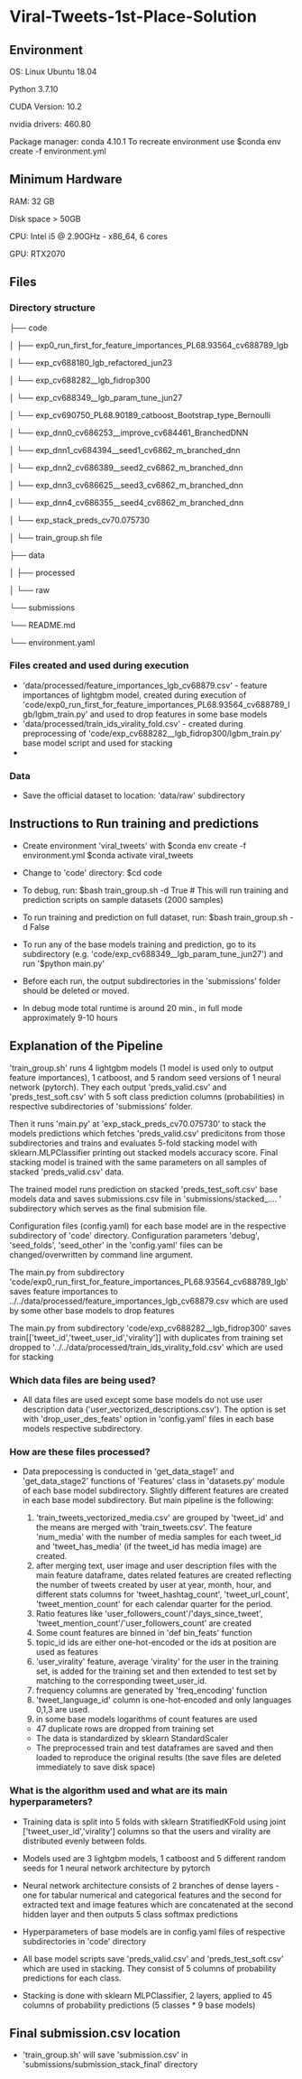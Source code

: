 # Viral-Tweets-1st-Place-Solution

## Environment
OS: Linux Ubuntu 18.04

Python 3.7.10

CUDA Version:  10.2

nvidia drivers:  460.80

Package manager: conda 4.10.1
To recreate environment use 
$conda env create -f environment.yml


## Minimum Hardware
RAM: 32 GB

Disk space > 50GB

CPU: Intel i5 @ 2.90GHz - x86_64, 6 cores

GPU: RTX2070

## Files

### Directory structure
├── code

│   ├── exp0_run_first_for_feature_importances_PL68.93564_cv688789_lgb

│   └── exp_cv688180_lgb_refactored_jun23

│   └── exp_cv688282__lgb_fidrop300

│   └── exp_cv688349__lgb_param_tune_jun27

│   └── exp_cv690750_PL68.90189_catboost_Bootstrap_type_Bernoulli

│   └── exp_dnn0_cv686253__improve_cv684461_BranchedDNN

│   └── exp_dnn1_cv684394__seed1_cv6862_m_branched_dnn

│   └── exp_dnn2_cv686389__seed2_cv6862_m_branched_dnn

│   └── exp_dnn3_cv686625__seed3_cv6862_m_branched_dnn

│   └── exp_dnn4_cv686355__seed4_cv6862_m_branched_dnn

│   └── exp_stack_preds_cv70.075730

│   └── train_group.sh file

├── data

│   ├── processed

│   └── raw

└── submissions

└── README.md

└── environment.yaml



### Files created and used during execution
- 'data/processed/feature_importances_lgb_cv68879.csv' - feature importances of lightgbm model, created during execution of 'code/exp0_run_first_for_feature_importances_PL68.93564_cv688789_lgb/lgbm_train.py' and used to drop features in some base models
- 'data/processed/train_ids_virality_fold.csv' - created during preprocessing of 'code/exp_cv688282__lgb_fidrop300/lgbm_train.py' base model script and used for stacking
- 
 ### Data
 - Save the official dataset to location: 'data/raw' subdirectory
 
 ## Instructions to Run training and predictions
 - Create environment 'viral_tweets' with
    $conda env create -f environment.yml
    $conda activate viral_tweets

 - Change to 'code' directory:
        $cd code
 - To debug, run:
        $bash train_group.sh -d True
        # This will run training and prediction scripts on sample datasets (2000 samples)
 - To run training and prediction on full dataset, run:
        $bash train_group.sh -d False
 - To run any of the base models training and prediction, go to its subdirectory (e.g. 'code/exp_cv688349__lgb_param_tune_jun27') and run '$python main.py'
 - Before each run, the output subdirectories in the 'submissions' folder should be deleted or moved.

 - In debug mode total runtime is around 20 min., in full mode approximately 9-10 hours


## Explanation of the Pipeline

'train_group.sh' runs 4 lightgbm models (1 model is used only to output feature importances), 1 catboost, and 5 random seed versions of 1 neural network (pytorch). They each output 'preds_valid.csv' and 'preds_test_soft.csv' with 5 soft class prediction columns (probabilities) in respective subdirectories of 'submissions' folder.

Then it runs 'main.py' at 'exp_stack_preds_cv70.075730' to stack the models predictions which fetches 'preds_valid.csv' predicitons from those subdirectories and trains and evaluates 5-fold stacking model with sklearn.MLPClassifier printing out stacked models accuracy score. Final stacking model is trained with the same parameters on all samples of stacked 'preds_valid.csv' data. 

The trained model runs prediction on stacked 'preds_test_soft.csv' base models data and saves submissions.csv file in 'submissions/stacked_.... ' subdirectory which serves as the final submision file.

Configuration files (config.yaml) for each base model are in the respective subdirectory of 'code' directory. Configuration parameters 'debug', 'seed_folds', 'seed_other' in the 'config.yaml' files can be changed/overwritten by command line argument.

The main.py from subdirectory 'code/exp0_run_first_for_feature_importances_PL68.93564_cv688789_lgb' saves feature importances to ../../data/processed/feature_importances_lgb_cv68879.csv which are used by some other base models to drop features

The main.py from subdirectory 'code/exp_cv688282__lgb_fidrop300' saves train[['tweet_id','tweet_user_id','virality']] with duplicates from training set dropped to '../../data/processed/train_ids_virality_fold.csv' which are used for stacking

### Which data files are being used?
- All data files are used except some base models do not use user description data ('user_vectorized_descriptions.csv'). The option is set with 'drop_user_des_feats' option in 'config.yaml' files in each base models respective subdirectory.

### How are these files processed?
- Data prepocessing is conducted in 'get_data_stage1' and 'get_data_stage2' functions of 'Features' class in 'datasets.py' module of each base model subdirectory. Slightly different features are created in each base model subdirectory. But main pipeline is the following:
   1. 'train_tweets_vectorized_media.csv' are grouped by 'tweet_id' and the means are merged with 'train_tweets.csv'. The feature 'num_media' with the number of media samples for each tweet_id and 'tweet_has_media' (if the tweet_id has media image) are created. 
   2. after merging text, user image and user description files with the main feature dataframe, dates related features are created reflecting the number of tweets created by user at year, month, hour, and different stats columns for 'tweet_hashtag_count',  'tweet_url_count',  'tweet_mention_count' for each calendar quarter for the period.
   3. Ratio features like 'user_followers_count'/'days_since_tweet', 'tweet_mention_count'/'user_followers_count' are created
   4. Some count features are binned in 'def bin_feats' function
   5. topic_id ids are either one-hot-encoded or the ids at position are used as features
   6. 'user_virality' feature, average 'virality' for the user in the training set, is added for the training set and then extended to test set by matching to the corresponding tweet_user_id.
   7. frequency columns are generated by 'freq_encoding' function
   8. 'tweet_language_id' column is one-hot-encoded and only languages 0,1,3 are used.
   9. in some base models logarithms of count features are used
   
   - 47 duplicate rows are dropped from training set
   - The data is standardized by sklearn StandardScaler
   - The preprocessed train and test dataframes are saved and then loaded to reproduce the original results (the save files are deleted immediately to save disk space)

###  What is the algorithm used and what are its main hyperparameters?
- Training data is split into 5 folds with sklearn StratifiedKFold using joint ['tweet_user_id','virality'] columns so that the users and virality are distributed evenly between folds.

- Models used are 3 lightgbm models, 1 catboost and 5 different random seeds for 1 neural network architecture by pytorch

- Neural network architecture consists of 2 branches of dense layers - one for tabular numerical and categorical features and the second for extracted text and image features which are concatenated at the second hidden layer and then outputs 5 class softmax predictions

- Hyperparameters of base models are in config.yaml files of respective subdirectories in 'code' directory

- All base model scripts save 'preds_valid.csv' and 'preds_test_soft.csv' which are used in stacking. They consist of 5 columns of probability predictions for each class.

- Stacking is done with sklearn MLPClassifier, 2 layers, applied to 45 columns of probability predictions (5 classes * 9 base models)


## Final submission.csv location
- 'train_group.sh' will save 'submission.csv' in 'submissions/submission_stack_final' directory








